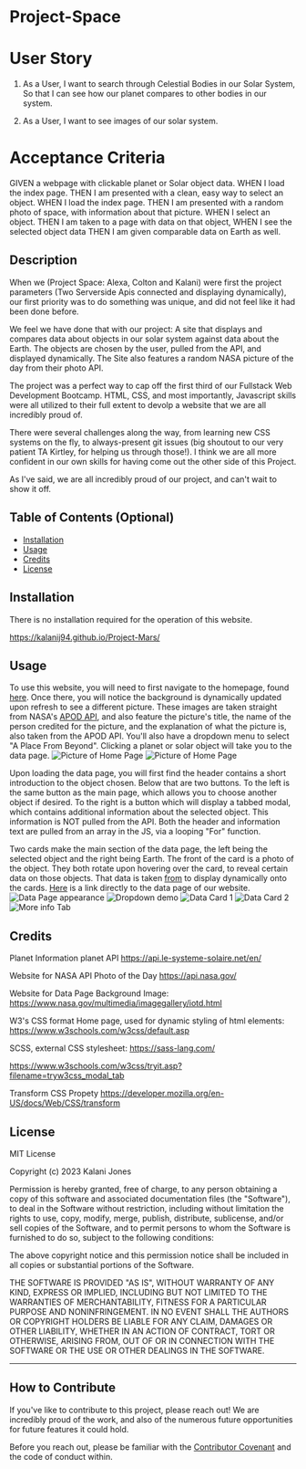 # Project-Space

# User Story
1. As a User, I want to search through Celestial Bodies in our Solar System, So that I can see how our planet compares to other bodies in our system. 

2. As a User, I want to see images of our solar system.

# Acceptance Criteria
GIVEN a webpage with clickable planet or Solar object data.
WHEN I load the index page.
THEN I am presented with a clean, easy way to select an object.
WHEN I load the index page.
THEN I am presented with a random photo of space, with information about that picture.
WHEN I select an object.
THEN I am taken to a page with data on that object, 
WHEN I see the selected object data
THEN I am given comparable data on Earth as well.


## Description

When we (Project Space: Alexa, Colton and Kalani) were first the project parameters (Two Serverside Apis connected and displaying dynamically), our first priority was to do something was unique, and did not feel like it had been done before. 

We feel we have done that with our project: A site that displays and compares data about objects in our solar system against data about the Earth. The objects are chosen by the user, pulled from the API, and displayed dynamically. The Site also features a random NASA picture of the day from their photo API.

The project was a perfect way to cap off the first third of our Fullstack Web Development Bootcamp. HTML, CSS, and most importantly, Javascript skills were all utilized to their full extent to devolp a website that we are all incredibly proud of.

There were several challenges along the way, from learning new CSS systems on the fly, to always-present git issues (big shoutout to our very patient TA Kirtley, for helping us through those!). I think we are all more confident in our own skills for having come out the other side of this Project. 

As I've said, we are all incredibly proud of our project, and can't wait to show it off. 

## Table of Contents (Optional)

- [Installation](#installation)
- [Usage](#usage)
- [Credits](#credits)
- [License](#license)

## Installation

There is no installation required for the operation of this website.

https://kalanij94.github.io/Project-Mars/

## Usage

To use this website, you will need to first navigate to the homepage, found [here](https://kalanij94.github.io/Project-Mars/). Once there, you will notice the background is dynamically updated upon refresh to see a different picture. These images are taken straight from NASA's [APOD API](https://api.nasa.gov/), and also feature the picture's title, the name of the person credited for the picture, and the explanation of what the picture is, also taken from the APOD API. You'll also have a dropdown menu to select "A Place From Beyond". Clicking a planet or solar object will take you to the data page.
![Picture of Home Page](assets/images/Screenshots/screenshotMainPage.png)
![Picture of Home Page](assets/images/Screenshots/screenshotMainPage2.png)

Upon loading the data page, you will first find the header contains a short introduction to the object chosen. Below that are two buttons. To the left is the same button as the main page, which allows you to choose another object if desired. To the right is a button which will display a tabbed modal, which contains additional information about the selected object. This information is NOT pulled from the API. Both the header and information text are pulled from an array in the JS, via a looping "For" function. 

Two cards make the main section of the data page, the left being the selected object and the right being Earth. The front of the card is a photo of the object. They both rotate upon hovering over the card, to reveal certain data on those objects. That data is taken [from](https://api.le-systeme-solaire.net/en/) to display dynamically onto the cards. [Here](https://kalanij94.github.io/Project-Mars/dataPage.html) is a link directly to the data page of our website. 
![Data Page appearance](assets/images/Screenshots/dataPage.png)
![Dropdown demo](assets/images/Screenshots/datapageDropdown.png)
![Data Card 1](assets/images/Screenshots/dataCard1.png)
![Data Card 2](assets/images/Screenshots/dataCard2.png)
![More info Tab](assets/images/Screenshots/moreinfo.png)


## Credits

Planet Information planet API
https://api.le-systeme-solaire.net/en/

Website for NASA API Photo of the Day
https://api.nasa.gov/

Website for Data Page Background Image:
https://www.nasa.gov/multimedia/imagegallery/iotd.html

W3's CSS format Home page, used for dynamic styling of html elements:
https://www.w3schools.com/w3css/default.asp

SCSS, external CSS stylesheet:
https://sass-lang.com/

https://www.w3schools.com/w3css/tryit.asp?filename=tryw3css_modal_tab

Transform CSS Propety
https://developer.mozilla.org/en-US/docs/Web/CSS/transform

## License

MIT License

Copyright (c) 2023 Kalani Jones

Permission is hereby granted, free of charge, to any person obtaining a copy
of this software and associated documentation files (the "Software"), to deal
in the Software without restriction, including without limitation the rights
to use, copy, modify, merge, publish, distribute, sublicense, and/or sell
copies of the Software, and to permit persons to whom the Software is
furnished to do so, subject to the following conditions:

The above copyright notice and this permission notice shall be included in all
copies or substantial portions of the Software.

THE SOFTWARE IS PROVIDED "AS IS", WITHOUT WARRANTY OF ANY KIND, EXPRESS OR
IMPLIED, INCLUDING BUT NOT LIMITED TO THE WARRANTIES OF MERCHANTABILITY,
FITNESS FOR A PARTICULAR PURPOSE AND NONINFRINGEMENT. IN NO EVENT SHALL THE
AUTHORS OR COPYRIGHT HOLDERS BE LIABLE FOR ANY CLAIM, DAMAGES OR OTHER
LIABILITY, WHETHER IN AN ACTION OF CONTRACT, TORT OR OTHERWISE, ARISING FROM,
OUT OF OR IN CONNECTION WITH THE SOFTWARE OR THE USE OR OTHER DEALINGS IN THE
SOFTWARE.

---

## How to Contribute

If you've like to contribute to this project, please reach out! We are incredibly proud of the work, and also of the numerous future opportunities for future features it could hold.  

Before you reach out, please be familiar with the [Contributor Covenant](https://www.contributor-covenant.org/) and the code of conduct within.